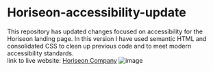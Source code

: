 # Horiseon-accessibility-update
This repository has updated changes focused on accessibility for the Horiseon landing page. In this version I have used semantic HTML and consolidated CSS to clean up previous code and to meet modern accessibility standards.
<br />
link to live website: [Horiseon Company](https://landycodes.github.io/Horiseon-accessibility-update/)
![image](https://user-images.githubusercontent.com/103873915/182010254-c7174c41-38bf-46f0-948a-65c0d4cea3cd.png)

